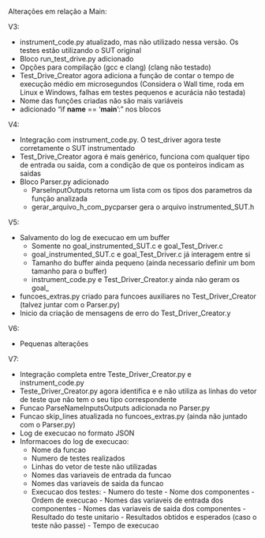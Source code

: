 Alterações em relação a Main:

V3:
- instrument_code.py atualizado, mas não utilizado nessa versão. Os testes estão utilizando o SUT original
- ⁠Bloco run_test_drive.py adicionado
- Opções para compilação (gcc e clang) (clang não testado)
- ⁠Test_Drive_Creator agora adiciona a função de contar o tempo de execução médio em microsegundos (Considera o Wall time, roda em Linux e Windows, falhas em testes pequenos e acurácia não testada)
- ⁠Nome das funções criadas não são mais variáveis 
- ⁠adicionado “if __name__ == ‘__main__’:” nos blocos

V4:
- Integração com instrument_code.py. O test_driver agora teste corretamente o SUT instrumentado
- ⁠Test_Drive_Creator agora é mais genérico, funciona com qualquer tipo de entrada ou saida, com a condição de que os ponteiros indicam as saidas
- Bloco Parser.py adicionado
    - ParseInputOutputs retorna um lista com os tipos dos parametros da função analizada
    - gerar_arquivo_h_com_pycparser gera o arquivo instrumented_SUT.h

V5: 
- Salvamento do log de execucao em um buffer 
    - Somente no goal_instrumented_SUT.c e goal_Test_Driver.c
    - goal_instrumented_SUT.c e goal_Test_Driver.c já interagem entre si
    - Tamanho do buffer ainda pequeno (ainda necessario definir um bom tamanho para o buffer) 
    - instrument_code.py e Test_Driver_Creator.y ainda não geram os goal_
- funcoes_extras.py criado para funcoes auxiliares no Test_Driver_Creator (talvez juntar com o Parser.py)
- Inicio da criação de mensagens de erro do Test_Driver_Creator.y

V6: 
- Pequenas alterações

V7:
- Integração completa entre Teste_Driver_Creator.py e instrument_code.py
- Teste_Driver_Creator.py agora identifica e e não utiliza as linhas do vetor de teste que não tem o seu tipo correspondente
- Funcao ParseNameInputsOutputs adicionada no Parser.py
- Funcao skip_lines atualizada no funcoes_extras.py (ainda não juntado com o Parser.py)
- Log de execucao no formato JSON
- Informacoes do log de execucao:
    - Nome da funcao
    - Numero de testes realizados
    - Linhas do vetor de teste não utilizadas
    - Nomes das variaveis de entrada da funcao
    - Nomes das variaveis de saida da funcao
    - Execucao dos testes:
          - Numero do teste
          - Nome dos componentes
          - Ordem de execucao
          - Nomes das variaveis de entrada dos componentes
          - Nomes das variaveis de saida dos componentes
          - Resultado do teste unitario
          - Resultados obtidos e esperados (caso o teste não passe)
          - Tempo de execucao
